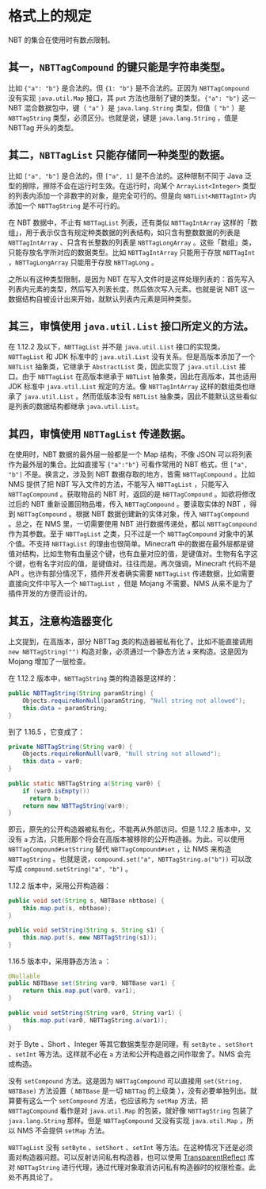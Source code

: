 # 格式上的规定

NBT 的集合在使用时有数点限制。

## 其一，`NBTTagCompound` 的键只能是字符串类型。

比如 `{"a": "b"}` 是合法的。但 `{1: "b"}` 是不合法的。正因为 `NBTTagCompound` 没有实现 `java.util.Map` 接口，其 `put` 方法也限制了键的类型。`{"a": "b"}` 这一 NBT 混合数据包中，键（ `"a"` ）是 `java.lang.String` 类型，但值（ `"b"` ）是 `NBTTagString` 类型，必须区分。也就是说，键是 `java.lang.String` ，值是 NBTTag 开头的类型。

## 其二，`NBTTagList` 只能存储同一种类型的数据。

比如 `["a", "b"]` 是合法的，但 `["a", 1]` 是不合法的。这种限制不同于 Java 泛型的擦除，擦除不会在运行时生效。在运行时，向某个 `ArrayList<Integer>` 类型的列表内添加一个非数字的对象，是完全可行的。但是向 `NBTList<NBTTagInt>` 内添加一个 `NBTTagString` 是不可行的。

在 NBT 数据中，不止有 `NBTTagList` 列表，还有类似 `NBTTagIntArray` 这样的「数组」，用于表示仅含有规定种类数据的列表结构，如只含有整数数据的列表是 `NBTTagIntArray` 、只含有长整数的列表是 `NBTTagLongArray` 。这些「数组」类，只能存放名字所对应的数据类型。比如 `NBTTagIntArray` 只能用于存放 `NBTTagInt` ，`NBTTagLongArray` 只能用于存放 `NBTTagLong` 。

之所以有这种类型限制，是因为 NBT 在写入文件时是这样处理列表的：首先写入列表内元素的类型，然后写入列表长度，然后依次写入元素。也就是说 NBT 这一数据结构自被设计出来开始，就默认列表内元素是同种类型。

## 其三，审慎使用 `java.util.List` 接口所定义的方法。

在 1.12.2 及以下，`NBTTagList` 并不是 `java.util.List` 接口的实现类。`NBTTagList` 和 JDK 标准中的 `java.util.List` 没有关系。但是高版本添加了一个 `NBTList` 抽象类，它继承于 `AbstractList` 类，因此实现了 `java.util.List` 接口。由于 `NBTTagList` 在高版本继承于 `NBTList` 抽象类，因此在高版本，其也适用 JDK 标准中 `java.util.List` 规定的方法。像 `NBTTagIntArray` 这样的数组类也继承了 `java.util.List` 。然而低版本没有 `NBTList` 抽象类，因此不能默认这些看似是列表的数据结构都继承 `java.util.List`。

## 其四，审慎使用 `NBTTagList` 传递数据。

在使用时，NBT 数据的最外层一般都是一个 Map 结构，不像 JSON 可以将列表作为最外层的集合。比如直接写 `{"a":"b"}` 可看作常用的 NBT 格式，但 `["a", "b"]` 不是。换言之，涉及到 NBT 数据存取的地方，皆需 `NBTTagCompound` 。比如 NMS 提供了把 NBT 写入文件的方法，不能写入 `NBTTagList` ，只能写入 `NBTTagCompound` 。获取物品的 NBT 时，返回的是 `NBTTagCompound` 。如欲将修改过后的 NBT 重新设置回物品堆，传入 `NBTTagCompound` 。要读取实体的 NBT ，得到 `NBTTagCompound` 。根据 NBT 数据创建新的实体对象，传入 `NBTTagCompound` 。总之，在 NMS 里，一切需要使用 NBT 进行数据传递处，都以 `NBTTagCompound` 作为其参数。至于 `NBTTagList` 之类，只不过是一个 `NBTTagCompound` 对象中的某个值。不支持 `NBTTagList` 的理由也很简单。Minecraft 中的数据在最外层都是键值对结构，比如生物有血量这个键，也有血量对应的值，是键值对。生物有名字这个键，也有名字对应的值，是键值对。往往而是。再次强调，Minecraft 代码不是 API 。也许有部分情况下，插件开发者确实需要 `NBTTagList` 传递数据，比如需要直接向文件中写入一个 `NBTTagList` ，但是 Mojang 不需要。NMS 从来不是为了插件开发的方便而设计的。

## 其五，注意构造器变化

上文提到，在高版本，部分 NBTTag 类的构造器被私有化了。比如不能直接调用 `new NBTTagString("")` 构造对象，必须通过一个静态方法 `a` 来构造。这是因为 Mojang 增加了一层检查。

在 1.12.2 版本中，`NBTTagString` 类的构造器是这样的：

```java
public NBTTagString(String paramString) {
    Objects.requireNonNull(paramString, "Null string not allowed");
    this.data = paramString;
}
```

到了 1.16.5 ，它变成了：

```java
private NBTTagString(String var0) {
    Objects.requireNonNull(var0, "Null string not allowed");
    this.data = var0;
}
  
public static NBTTagString a(String var0) {
    if (var0.isEmpty())
      return b; 
    return new NBTTagString(var0);
}
```

即云，原先的公开构造器被私有化，不能再从外部访问。但是 1.12.2 版本中，又没有 `a` 方法，只能用那个将会在高版本被移除的公开构造器。为此，可以使用 `NBTTagCompound#setString` 替代 `NBTTagCompound#set` ，让 NMS 来构造 `NBTTagString` 。也就是说，`compound.set("a", NBTTagString.a("b"))` 可以改写成 `compound.setString("a", "b")` 。

1.12.2 版本中，采用公开构造器：

```java
public void set(String s, NBTBase nbtbase) {
    this.map.put(s, nbtbase);
}

public void setString(String s, String s1) {
    this.map.put(s, new NBTTagString(s1));
}
```

1.16.5 版本中，采用静态方法 `a` ：

```java
@Nullable
public NBTBase set(String var0, NBTBase var1) {
    return this.map.put(var0, var1);
}
  
public void setString(String var0, String var1) {
    this.map.put(var0, NBTTagString.a(var1));
}
```

对于 Byte 、Short 、Integer 等其它数据类型亦是同理，有 `setByte` 、`setShort` 、`setInt` 等方法。这样就不必在 `a` 方法和公开构造器之间作取舍了。NMS 会完成构造。

没有 `setCompound` 方法。这是因为 `NBTTagCompound` 可以直接用 `set(String, NBTBase)` 方法设置（ `NBTBase` 是一切 `NBTTag` 的上级类 ），没有必要单独列出。就算要有这么一个 `setCompound` 方法，也应该称为 `setMap` 方法，把 `NBTTagCompound` 看作是对 `java.util.Map` 的包装，就好像 `NBTTagString` 包装了 `java.lang.String` 那样。但是 `NBTTagCompound` 又没有实现 `java.util.Map` ，所以 NMS 不会提供 `setMap` 方法。

`NBTTagList` 没有 `setByte` 、`setShort` 、`setInt` 等方法。在这种情况下还是必须面对构造器问题。可以反射访问私有构造器，也可以使用 [TransparentReflect](https://github.com/czm23333/TransparentReflect) 库对 `NBTTagString` 进行代理，通过代理对象取消访问私有构造器时的权限检查。此处不再具论了。